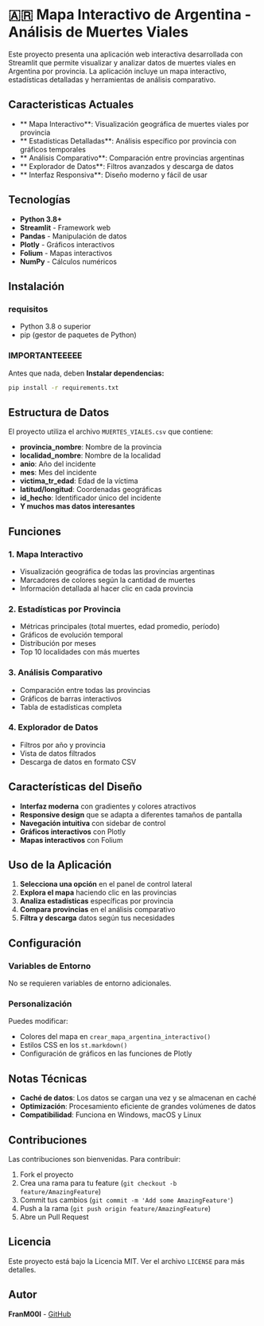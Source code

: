 # 🇦🇷 Mapa Interactivo de Argentina - Análisis de Muertes Viales


Este proyecto presenta una aplicación web interactiva desarrollada con Streamlit que permite visualizar y analizar datos de muertes viales en Argentina por provincia. La aplicación incluye un mapa interactivo, estadísticas detalladas y herramientas de análisis comparativo.

## Caracteristicas Actuales

- ** Mapa Interactivo**: Visualización geográfica de muertes viales por provincia
- ** Estadísticas Detalladas**: Análisis específico por provincia con gráficos temporales
- ** Análisis Comparativo**: Comparación entre provincias argentinas
- ** Explorador de Datos**: Filtros avanzados y descarga de datos
- ** Interfaz Responsiva**: Diseño moderno y fácil de usar

## Tecnologías

- **Python 3.8+**
- **Streamlit** - Framework web
- **Pandas** - Manipulación de datos
- **Plotly** - Gráficos interactivos
- **Folium** - Mapas interactivos
- **NumPy** - Cálculos numéricos

## Instalación

### requisitos
- Python 3.8 o superior
- pip (gestor de paquetes de Python)

### IMPORTANTEEEEE

Antes que nada, deben **Instalar dependencias:**
```bash
pip install -r requirements.txt
```

## Estructura de Datos

El proyecto utiliza el archivo `MUERTES_VIALES.csv` que contiene:
- **provincia_nombre**: Nombre de la provincia
- **localidad_nombre**: Nombre de la localidad
- **anio**: Año del incidente
- **mes**: Mes del incidente
- **victima_tr_edad**: Edad de la víctima
- **latitud/longitud**: Coordenadas geográficas
- **id_hecho**: Identificador único del incidente
- **Y muchos mas datos interesantes**

## Funciones

### 1. Mapa Interactivo
- Visualización geográfica de todas las provincias argentinas
- Marcadores de colores según la cantidad de muertes
- Información detallada al hacer clic en cada provincia

### 2. Estadísticas por Provincia
- Métricas principales (total muertes, edad promedio, período)
- Gráficos de evolución temporal
- Distribución por meses
- Top 10 localidades con más muertes

### 3. Análisis Comparativo
- Comparación entre todas las provincias
- Gráficos de barras interactivos
- Tabla de estadísticas completa

### 4. Explorador de Datos
- Filtros por año y provincia
- Vista de datos filtrados
- Descarga de datos en formato CSV

## Características del Diseño

- **Interfaz moderna** con gradientes y colores atractivos
- **Responsive design** que se adapta a diferentes tamaños de pantalla
- **Navegación intuitiva** con sidebar de control
- **Gráficos interactivos** con Plotly
- **Mapas interactivos** con Folium

## Uso de la Aplicación

1. **Selecciona una opción** en el panel de control lateral
2. **Explora el mapa** haciendo clic en las provincias
3. **Analiza estadísticas** específicas por provincia
4. **Compara provincias** en el análisis comparativo
5. **Filtra y descarga** datos según tus necesidades

## Configuración

### Variables de Entorno
No se requieren variables de entorno adicionales.

### Personalización
Puedes modificar:
- Colores del mapa en `crear_mapa_argentina_interactivo()`
- Estilos CSS en los `st.markdown()`
- Configuración de gráficos en las funciones de Plotly

## Notas Técnicas

- **Caché de datos**: Los datos se cargan una vez y se almacenan en caché
- **Optimización**: Procesamiento eficiente de grandes volúmenes de datos
- **Compatibilidad**: Funciona en Windows, macOS y Linux

## Contribuciones

Las contribuciones son bienvenidas. Para contribuir:

1. Fork el proyecto
2. Crea una rama para tu feature (`git checkout -b feature/AmazingFeature`)
3. Commit tus cambios (`git commit -m 'Add some AmazingFeature'`)
4. Push a la rama (`git push origin feature/AmazingFeature`)
5. Abre un Pull Request

## Licencia

Este proyecto está bajo la Licencia MIT. Ver el archivo `LICENSE` para más detalles.

## Autor

**FranM00l** - [GitHub](https://github.com/Fr4nM00l)


